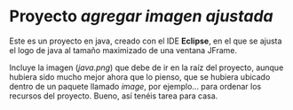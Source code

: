 # Proyecto ***agregar imagen ajustada***
Este es un proyecto en java, creado con el IDE **Eclipse**, en el que se ajusta el logo de java al tamaño maximizado de una ventana JFrame. 

Incluye la imagen (_java.png_) que debe de ir en la raíz del proyecto, aunque hubiera sido mucho mejor ahora que lo pienso, que se hubiera ubicado dentro de un paquete llamado _image_, por ejemplo... para ordenar los recursos del proyecto. Bueno, así tenéis tarea para casa.
